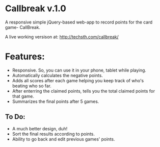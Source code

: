 Callbreak v.1.0
===============

A responsive simple jQuery-based web-app to record points for the card game- CallBreak.

A live working versison at: http://techsth.com/callbreak/

Features:
=========
- Responsive. So, you can use it in your phone, tablet while playing.
- Automatically calculates the negative points.
- Adds all scores after each game helping you keep track of who's beating who so far.
- After enterring the claimed points, tells you the total claimed points for that game.
- Summarizes the final points after 5 games.

To Do:
------
- A much better design, duh!
- Sort the final results according to points.
- Ability to go back and edit previous games' points.

